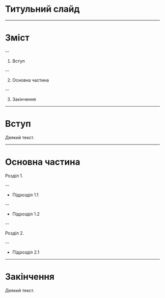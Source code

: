 # Титульний слайд

---

# Зміст

--

1. Вступ

--

2. Основна частина

--

3. Закінчення

---

# Вступ

Деякий текст.

---

# Основна частина

Розділ 1.

--

- Підрозділ 1.1

--

- Підрозділ 1.2

--

Розділ 2.

--

- Підрозділ 2.1

---

# Закінчення

Деякий текст.

